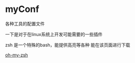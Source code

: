 # myConf
各种工具的配置文件

一下是对于在linux系统上开发可能需要的一些插件

zsh 是一个特殊的bash，能提供高亮等各种
能在该页面进行下载

[oh-my-zsh](https://ohmyz.sh/)

